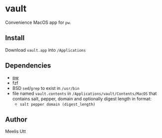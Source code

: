 # vault

Convenience MacOS app for `pw`.

## Install

Download `vault.app` into `/Applications`

## Dependencies

* [pw](https://github.com/moledoc/pw)
* fzf
* BSD `sed`/`grep` to exist in `/usr/bin`
* file named `vault.contents` in `/Applications/vault/Contents/MacOS` that contains salt, pepper, domain and optionally digest length in format:
	* `salt pepper domain (digest_length)`

## Author

Meelis Utt
